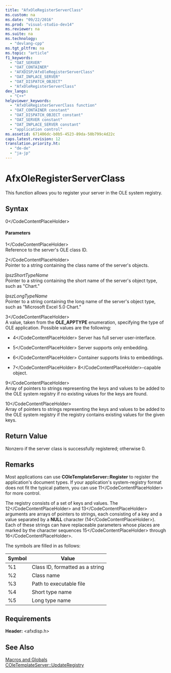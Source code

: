 ```yaml
---
title: "AfxOleRegisterServerClass"
ms.custom: na
ms.date: "09/22/2016"
ms.prod: "visual-studio-dev14"
ms.reviewer: na
ms.suite: na
ms.technology: 
  - "devlang-cpp"
ms.tgt_pltfrm: na
ms.topic: "article"
f1_keywords: 
  - "OAT_SERVER"
  - "OAT_CONTAINER"
  - "AFXDISP/AfxOleRegisterServerClass"
  - "OAT_INPLACE_SERVER"
  - "OAT_DISPATCH_OBJECT"
  - "AfxOleRegisterServerClass"
dev_langs: 
  - "C++"
helpviewer_keywords: 
  - "AfxOleRegisterServerClass function"
  - "OAT_CONTAINER constant"
  - "OAT_DISPATCH_OBJECT constant"
  - "OAT_SERVER constant"
  - "OAT_INPLACE_SERVER constant"
  - "application control"
ms.assetid: 671406dc-b0b5-4523-89da-50b799c4d22c
caps.latest.revision: 12
translation.priority.ht: 
  - "de-de"
  - "ja-jp"
---
```

# AfxOleRegisterServerClass
This function allows you to register your server in the OLE system registry.  
  
## Syntax  
  
<CodeContentPlaceHolder>0\</CodeContentPlaceHolder>  
#### Parameters  
 <CodeContentPlaceHolder>1\</CodeContentPlaceHolder>  
 Reference to the server's OLE class ID.  
  
 <CodeContentPlaceHolder>2\</CodeContentPlaceHolder>  
 Pointer to a string containing the class name of the server's objects.  
  
 *lpszShortTypeName*  
 Pointer to a string containing the short name of the server's object type, such as "Chart."  
  
 *lpszLongTypeName*  
 Pointer to a string containing the long name of the server's object type, such as "Microsoft Excel 5.0 Chart."  
  
 <CodeContentPlaceHolder>3\</CodeContentPlaceHolder>  
 A value, taken from the **OLE_APPTYPE** enumeration, specifying the type of OLE application. Possible values are the following:  
  
-   <CodeContentPlaceHolder>4\</CodeContentPlaceHolder> Server has full server user-interface.  
  
-   <CodeContentPlaceHolder>5\</CodeContentPlaceHolder> Server supports only embedding.  
  
-   <CodeContentPlaceHolder>6\</CodeContentPlaceHolder> Container supports links to embeddings.  
  
-   <CodeContentPlaceHolder>7\</CodeContentPlaceHolder> <CodeContentPlaceHolder>8\</CodeContentPlaceHolder>-capable object.  
  
 <CodeContentPlaceHolder>9\</CodeContentPlaceHolder>  
 Array of pointers to strings representing the keys and values to be added to the OLE system registry if no existing values for the keys are found.  
  
 <CodeContentPlaceHolder>10\</CodeContentPlaceHolder>  
 Array of pointers to strings representing the keys and values to be added to the OLE system registry if the registry contains existing values for the given keys.  
  
## Return Value  
 Nonzero if the server class is successfully registered; otherwise 0.  
  
## Remarks  
 Most applications can use **COleTemplateServer::Register** to register the application's document types. If your application's system-registry format does not fit the typical pattern, you can use <CodeContentPlaceHolder>11\</CodeContentPlaceHolder> for more control.  
  
 The registry consists of a set of keys and values. The <CodeContentPlaceHolder>12\</CodeContentPlaceHolder> and <CodeContentPlaceHolder>13\</CodeContentPlaceHolder> arguments are arrays of pointers to strings, each consisting of a key and a value separated by a **NULL** character (<CodeContentPlaceHolder>14\</CodeContentPlaceHolder>). Each of these strings can have replaceable parameters whose places are marked by the character sequences <CodeContentPlaceHolder>15\</CodeContentPlaceHolder> through <CodeContentPlaceHolder>16\</CodeContentPlaceHolder>.  
  
 The symbols are filled in as follows:  
  
|Symbol|Value|  
|------------|-----------|  
|%1|Class ID, formatted as a string|  
|%2|Class name|  
|%3|Path to executable file|  
|%4|Short type name|  
|%5|Long type name|  
  
## Requirements  
 **Header:** \<afxdisp.h>  
  
## See Also  
 [Macros and Globals](../vs140/mfc-macros-and-globals.md)   
 [COleTemplateServer::UpdateRegistry](../vs140/coletemplateserver--updateregistry.md)